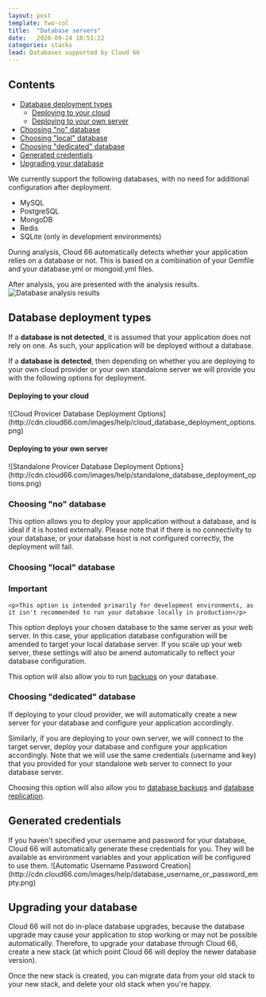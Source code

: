 ```yaml
---
layout: post
template: two-col
title:  "Database servers"
date:   2020-09-24 10:51:22
categories: stacks
lead: Databases supported by Cloud 66
---
```


<h2>Contents</h2>
<ul class="page-toc">
	<li>
		<a href="#types">Database deployment types</a>
			<ul>
            	<li><a href="#cloud">Deploying to your cloud</a></li>
            	<li><a href="#byos">Deploying to your own server</a></li>
            </ul>
	</li>
	<li>
    	<a href="#no">Choosing "no" database</a>
    </li>
	<li>
		<a href="#local">Choosing "local" database</a>
	</li>
	<li>
		<a href="#ded">Choosing "dedicated" database</a>
	</li>
	<li>
		<a href="#generated">Generated credentials</a>
	</li>
	<li>
		<a href="#upgrade">Upgrading your database</a>
	</li>
</ul>

We currently support the following databases, with no need for additional configuration after deployment.

* MySQL
* PostgreSQL
* MongoDB
* Redis
* SQLite (only in development environments)

During analysis, Cloud 66 automatically detects whether your application relies on a database or not. This is based on a combination of your Gemfile and your database.yml or mongoid.yml files.

After analysis, you are presented with the analysis results.
![Database analysis results](http://cdn.cloud66.com/images/help/database_analysis_results.png)

<h2 id="types">Database deployment types</h2>

If a <b>database is not detected</b>, it is assumed that your application does not rely on one.
As such, your application will be deployed without a database.

If a <b>database is detected</b>, then depending on whether you are deploying to your own cloud provider or your own standalone server we will provide you with the following options for deployment.

<h4 id="cloud">Deploying to your cloud</h4>
![Cloud Provicer Database Deployment Options](http://cdn.cloud66.com/images/help/cloud_database_deployment_options.png)

<h4 id="byos">Deploying to your own server</h4>
![Standalone Provicer Database Deployment Options](http://cdn.cloud66.com/images/help/standalone_database_deployment_options.png)

<h3 id="no">Choosing "no" database</h3>
This option allows you to deploy your application without a database, and is ideal if it is hosted externally.
Please note that if there is no connectivity to your database, or your database host is not configured correctly, the deployment will fail.

<h3 id="local">Choosing "local" database</h3>
<div class="notice">
	<h3>Important</h3>

	<p>This option is intended primarily for development environments, as it isn't recommended to run your database locally in production</p>
</div>

This option deploys your chosen database to the same server as your web server. In this case, your application database configuration will be amended to target your local database server.
If you scale up your web server, these settings will also be amend automatically to reflect your database configuration.

This option will also allow you to run [backups](/stack-features/db-backup.html) on your database.

<h3 id="ded">Choosing "dedicated" database</h3>
If deploying to your cloud provider, we will automatically create a new server for your database and configure your application accordingly.

Similarly, if you are deploying to your own server, we will connect to the target server, deploy your database and configure your application accordingly.
Note that we will use the same credentials (username and key) that you provided for your standalone web server to connect to your database server.

Choosing this option will also allow you to [database backups](/stack-features/db-backup.html) and [database replication](/stack-features/database-replication.html).

<h2 id="generated">Generated credentials</h2>
If you haven't specified your username and password for your database, Cloud 66 will automatically generate these credentials for you. They will be available as environment variables and your application will be configured to use them.
![Automatic Username Password Creation](http://cdn.cloud66.com/images/help/database_username_or_password_empty.png)

<h2 id="upgrade">Upgrading your database</h2>
Cloud 66 will not do in-place database upgrades, because the database upgrade may cause your application to stop working or may not be possible automatically. Therefore, to upgrade
your database through Cloud 66, create a new stack (at which point Cloud 66 will deploy the newer database version).

Once the new stack is created, you can migrate data from your old stack to your new stack, and delete your old stack when you're happy.



